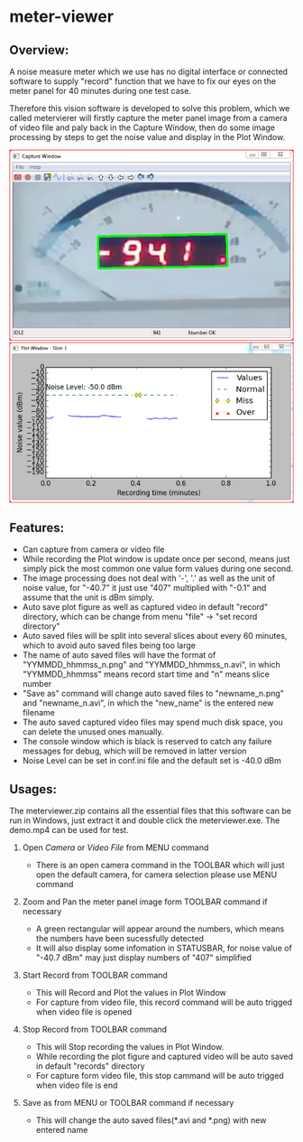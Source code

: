# meter-viewer

## Overview:
A noise measure meter which we use has no digital interface or connected software to supply "record" function 
that we have to fix our eyes on the meter panel for 40 minutes during one test case.

Therefore this vision software is developed to solve this problem, which we called metervierer will 
firstly capture the meter panel image from a camera of video file and paly back in the Capture Window, 
then do some image processing by steps to get the noise value and display in the Plot Window.

![](https://raw.githubusercontent.com/haojijun/meter-viewer/master/screenshot/CaptureWindow.PNG)
![](https://raw.githubusercontent.com/haojijun/meter-viewer/master/screenshot/PlotWindow.PNG)

## Features:
* Can capture from camera or video file
* While recording the Plot window is update once per second, means just simply pick the most common one value form values during one second.
* The image processing does not deal with '-', '.' as well as the unit of noise value, 
for "-40.7" it just use "407" multiplied with "-0.1" and assume that the unit is dBm simply.
* Auto save plot figure as well as captured video in default "record" directory, which can be change from menu "file" -> "set record directory"
* Auto saved files will be split into several slices about every 60 minutes, which to avoid auto saved files being too large
* The name of auto saved files will have the format of "YYMMDD_hhmmss_n.png" and "YYMMDD_hhmmss_n.avi", 
in which "YYMMDD_hhmmss" means record start time and "n" means slice number
* "Save as" command will change auto saved files to "newname_n.png" and "newname_n.avi", in which the "new_name" is the entered new filename
* The auto saved captured video files may spend much disk space, you can delete the unused ones manually.
* The console window which is black is reserved to catch any failure messages for debug, which will be removed in latter version
* Noise Level can be set in conf.ini file and the default set is -40.0 dBm

## Usages:
The meterviewer.zip contains all the essential files that this software can be run in Windows, just extract it and double click the meterviewer.exe. 
The demo.mp4 can be used for test.

1. Open *Camera* or *Video File* from MENU command
   * There is an open camera command in the TOOLBAR which will just open the default camera, for camera selection please use MENU command

2. Zoom and Pan the meter panel image form TOOLBAR command if necessary
   * A green rectangular will appear around the numbers, which means the numbers have been sucessfully detected
   * It will also display some infomation in STATUSBAR, for noise value of "-40.7 dBm" may just display numbers of "407" simplified

3. Start Record from TOOLBAR command
   * This will Record and Plot the values in Plot Window
   * For capture from video file, this record command will be auto trigged when video file is opened

4. Stop Record from TOOLBAR command
   * This will Stop recording the values in Plot Window.
   * While recording the plot figure and captured video will be auto saved in default "records" directory
   * For capture form video file, this stop cammand will be auto trigged when video file is end

5. Save as from MENU or TOOLBAR command if necessary
   * This will change the auto saved files(\*.avi and \*.png) with new entered name


